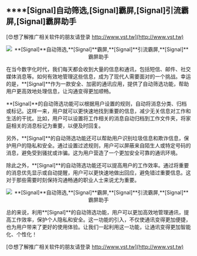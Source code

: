 ## ****[Signal]**自动筛选,**[Signal]**霸屏,**[Signal]**引流霸屏,**[Signal]**霸屏助手**

[😍想了解推广相关软件的朋友请登录 http://www.vst.tw](http://www.vst.tw)

 <center><img src="https://vst.tw/MP4/tuiguang/png/6.png" alt="**[Signal]**自动筛选,**[Signal]**霸屏,**[Signal]**引流霸屏,**[Signal]**霸屏助手"></center>

在当今数字化时代，我们每天都会收到大量的信息和通讯，包括短信、邮件、社交媒体消息等。如何有效地管理这些信息，成为了现代人需要面对的一个挑战。幸运的是，**[Signal]**作为一款安全、加密的通讯应用，提供了自动筛选功能，帮助用户更高效地处理信息，让沟通变得更加顺畅。

**[Signal]**的自动筛选功能可以根据用户设置的规则，自动将消息分类、归档或标记。这样一来，用户就可以更快速地找到重要的信息，减少无关信息对工作和生活的干扰。比如，用户可以设置将工作相关的消息自动归档到工作文件夹，将家庭相关的消息标记为重要，以便及时回复。

另外，**[Signal]**的自动筛选功能还可以帮助用户识别垃圾信息和欺诈信息，保护用户的隐私和安全。通过设置过滤规则，用户可以屏蔽来自陌生人或特定号码的消息，避免受到骚扰或诈骗。这为用户营造了一个更加安全可靠的通讯环境。

除此之外，**[Signal]**的自动筛选功能还可以提高用户的工作效率。通过将重要的消息优先显示或自动提醒，用户可以更快速地做出回应，避免错过重要信息。这对于那些需要时刻保持沟通畅通的职业人士来说尤为重要。

 <center><img src="https://vst.tw/MP4/tuiguang/png/8.png" alt="**[Signal]**自动筛选,**[Signal]**霸屏,**[Signal]**引流霸屏,**[Signal]**霸屏助手"></center>

总的来说，利用**[Signal]**的自动筛选功能，用户可以更加高效地管理通讯，提高工作效率，保护个人隐私和安全。这一功能的引入，不仅使通讯变得更加便捷，也为用户带来了更好的使用体验。让我们一起利用这一功能，让通讯变得更加智能化、个性化！

[😍想了解推广相关软件的朋友请登录 http://www.vst.tw](http://www.vst.tw)



